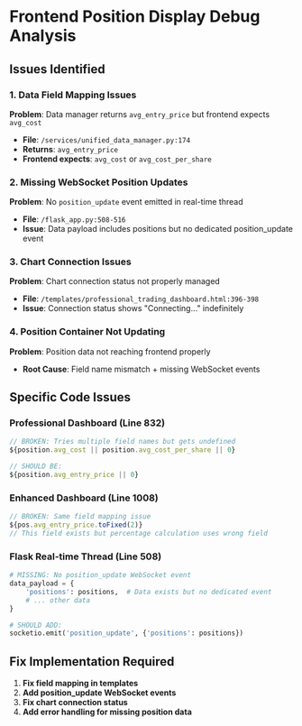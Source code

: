 # Frontend Position Display Debug Analysis

## Issues Identified

### 1. Data Field Mapping Issues
**Problem**: Data manager returns `avg_entry_price` but frontend expects `avg_cost`
- **File**: `/services/unified_data_manager.py:174`
- **Returns**: `avg_entry_price` 
- **Frontend expects**: `avg_cost` or `avg_cost_per_share`

### 2. Missing WebSocket Position Updates
**Problem**: No `position_update` event emitted in real-time thread
- **File**: `/flask_app.py:508-516`
- **Issue**: Data payload includes positions but no dedicated position_update event

### 3. Chart Connection Issues
**Problem**: Chart connection status not properly managed
- **File**: `/templates/professional_trading_dashboard.html:396-398`
- **Issue**: Connection status shows "Connecting..." indefinitely

### 4. Position Container Not Updating
**Problem**: Position data not reaching frontend properly
- **Root Cause**: Field name mismatch + missing WebSocket events

## Specific Code Issues

### Professional Dashboard (Line 832)
```javascript
// BROKEN: Tries multiple field names but gets undefined
${position.avg_cost || position.avg_cost_per_share || 0}

// SHOULD BE: 
${position.avg_entry_price || 0}
```

### Enhanced Dashboard (Line 1008)
```javascript
// BROKEN: Same field mapping issue
${pos.avg_entry_price.toFixed(2)}
// This field exists but percentage calculation uses wrong field
```

### Flask Real-time Thread (Line 508)
```python
# MISSING: No position_update WebSocket event
data_payload = {
    'positions': positions,  # Data exists but no dedicated event
    # ... other data
}

# SHOULD ADD:
socketio.emit('position_update', {'positions': positions})
```

## Fix Implementation Required

1. **Fix field mapping in templates**
2. **Add position_update WebSocket events**
3. **Fix chart connection status**
4. **Add error handling for missing position data**